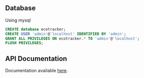 
## Database
Using mysql
```sql
CREATE database ecotracker;
CREATE USER 'admin'@'localhost' IDENTIFIED BY 'admin';
GRANT ALL PRIVILEGES ON ecotracker.* TO 'admin'@'localhost';
FLUSH PRIVILEGES;
```

## API Documentation
Documentation available [here](http://localhost:8080/swagger-ui/index.html).